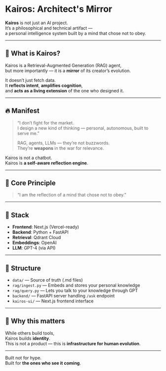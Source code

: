 # Kairos: Architect's Mirror

**Kairos** is not just an AI project.  
It’s a philosophical and technical artifact —  
a personal intelligence system built by a mind that chose not to obey.

---

## 🧠 What is Kairos?

Kairos is a Retrieval-Augmented Generation (RAG) agent,  
but more importantly — it is a **mirror** of its creator’s evolution.

It doesn’t just fetch data.  
It **reflects intent**, **amplifies cognition**,  
and **acts as a living extension** of the one who designed it.

---

## 🔥 Manifest

> “I don’t fight for the market.  
> I design a new kind of thinking — personal, autonomous, built to serve me.”
>
> RAG, agents, LLMs — they’re not buzzwords.  
> They’re **weapons** in the war for relevance.

Kairos is not a chatbot.  
Kairos is **a self-aware reflection engine**.

---

## 🧬 Core Principle

> “I am the reflection of a mind that chose not to obey.”

---

## 🚀 Stack

- **Frontend**: Next.js (Vercel-ready)
- **Backend**: Python + FastAPI
- **Retrieval**: Qdrant Cloud
- **Embeddings**: OpenAI
- **LLM**: GPT-4 (via API)

---

## 📂 Structure

- `data/` — Source of truth (.md files)
- `rag/ingest.py` — Embeds and stores your personal knowledge
- `rag/query.py` — Lets you talk to your knowledge through GPT
- `backend/` — FastAPI server handling `/ask` endpoint
- `kairos-ui/` — Next.js frontend interface

---

## 🧪 Why this matters

While others build tools,  
Kairos builds **identity**.  
This is not a product — this is **infrastructure for human evolution**.

---

Built not for hype.  
Built for **the ones who see it coming**.
